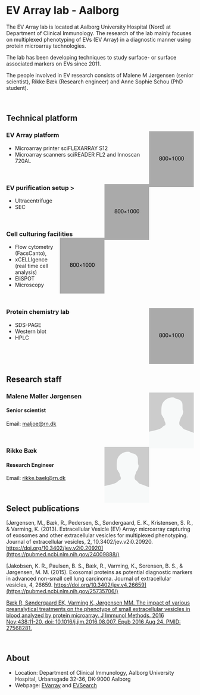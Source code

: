 [//]: # (Title/laboratory name)
[//]: # (How to edit: Write your title after "#")
# EV Array lab - Aalborg

[//]: # (Laboratory text)
[//]: # (How to edit: Write a short description below this)
The EV Array lab is located at Aalborg University Hospital (Nord) at Department of Clinical Immunology. The research of the lab mainly focuses on multiplexed phenotyping of EVs (EV Array) in a diagnostic manner using protein microarray technologies.

The lab has been developing techniques to study surface- or surface associated markers on EVs since 2011.

The people involved in EV research consists of Malene M Jørgensen (senior scientist), Rikke Bæk (Research engineer) and Anne Sophie Schou (PhD student).

[//]: # (Layout - Linebreak \(Do not remove\)) 
<br /> 




[//]: # (Subtitle/technical platform - Try to keep consistent with other groups/descriptions.)
## Technical platform

[//]: # (Apparatus name)
[//]: # (How to edit: Write name of apparatus after "###" and edit image by altering the path after "img scr=". Do not edit align or height.)
### EV Array platform <img src="graphics/placeholder.png" align="right" height="150"/>
[//]: # (Apparatus description)
[//]: # (How to edit: Write description of method below this) 
* Microarray printer sciFLEXARRAY S12
* Microarray scanners sciREADER FL2 and Innoscan 720AL

<br /> 

### EV purification setup <img src="graphics/placeholder.png" align="right" height="150"/>>
* Ultracentrifuge
* SEC

<br /> 

### Cell culturing facilities <img src="graphics/placeholder.png" align="right" height="150"/>
* Flow cytometry (FacsCanto),
* xCELLIgence (real time cell analysis)
* EliSPOT
* Microscopy 

<br /> 

### Protein chemistry lab <img src="graphics/placeholder.png" align="right" height="150"/>
* SDS-PAGE 
* Western blot
* HPLC

<br /> 

[//]: # (Layout - Linebreak \(Do not remove\)) 
<br />




[//]: # (Subtitle/research staff - Try to keep consistent with other groups/descriptions.)
## Research staff

[//]: # (Person name)
[//]: # (How to edit: Write person name after "###". Write location of image after "img scr=". Do not edit align, height or width.)
### Malene Møller Jørgensen <img src="graphics/placeholder_staff.png" align="right" height="150" width="120"/>

[//]: # (Person title)
[//]: # (How to edit: Write title of person after "####".) 
#### Senior scientist

[//]: # (Person description)
[//]: # (How to edit: Write description of person below this) 
Email: <maljoe@rn.dk>

<br />

[//]: # (Another example) 
### Rikke Bæk <img src="graphics/placeholder_staff.png" align="right" height="150" width="120"/>
#### Research Engineer
Email: <rikke.baek@rn.dk>

[//]: # (Layout - Linebreak \(Do not remove\)) 
<br />





[//]: # (Subtitle/Publications - Try to keep consistent with other groups/descriptions.)
[//]: # (How to edit: Write article name within [] and link within \(\). Use APA biblography/reference style.) 
## Select publications
[Jørgensen, M., Bæk, R., Pedersen, S., Søndergaard, E. K., Kristensen, S. R., & Varming, K. (2013). Extracellular Vesicle (EV) Array: microarray capturing of exosomes and other extracellular vesicles for multiplexed phenotyping. Journal of extracellular vesicles, 2, 10.3402/jev.v2i0.20920. https://doi.org/10.3402/jev.v2i0.20920](https://pubmed.ncbi.nlm.nih.gov/24009888/)

[Jakobsen, K. R., Paulsen, B. S., Bæk, R., Varming, K., Sorensen, B. S., & Jørgensen, M. M. (2015). Exosomal proteins as potential diagnostic markers in advanced non-small cell lung carcinoma. Journal of extracellular vesicles, 4, 26659. https://doi.org/10.3402/jev.v4.26659](https://pubmed.ncbi.nlm.nih.gov/25735706/)

[Bæk R, Søndergaard EK, Varming K, Jørgensen MM. The impact of various preanalytical treatments on the phenotype of small extracellular vesicles in blood analyzed by protein microarray. J Immunol Methods. 2016 Nov;438:11-20. doi: 10.1016/j.jim.2016.08.007. Epub 2016 Aug 24. PMID: 27568281.](https://pubmed.ncbi.nlm.nih.gov/27568281/)


[//]: # (Layout - Linebreak \(Do not remove\)) 
<br />





[//]: # (Subtitle/About - Try to keep consistent with other groups/descriptions.)
[//]: # (How to edit: Write appropriate info after the "*".) 
## About
* Location: Department of Clinical Immunology, Aalborg University Hospital, Urbansgade 32-36, DK-9000 Aalborg
* Webpage: [EVarray](www.EVArray.dk) and [EVSearch](www.EVsearch.dk)
